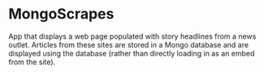 # MongoScrapes
App that displays a web page populated with story headlines from a news outlet.  Articles from these sites are stored in a Mongo database and are displayed using the database (rather than directly loading in as an embed from the site).
